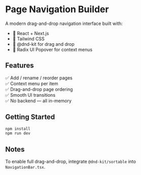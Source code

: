 # Page Navigation Builder

A modern drag-and-drop navigation interface built with:

- 🔵 React + Next.js
- 🎨 Tailwind CSS
- 🧩 @dnd-kit for drag and drop
- 🧠 Radix UI Popover for context menus

## Features

✅ Add / rename / reorder pages  
✅ Context menu per item  
✅ Drag-and-drop page ordering  
✅ Smooth UI transitions  
✅ No backend — all in-memory

## Getting Started
```bash
npm install
npm run dev
```

## Notes
To enable full drag-and-drop, integrate `@dnd-kit/sortable` into `NavigationBar.tsx`.